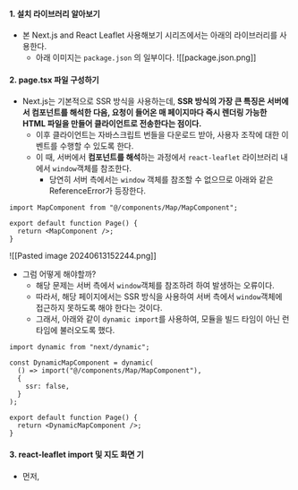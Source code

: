 
#### 1. 설치 라이브러리 알아보기

- 본 Next.js and React Leaflet 사용해보기 시리즈에서는 아래의 라이브러리를 사용한다.
	- 아래 이미지는 `package.json` 의 일부이다.
![[package.json.png]]


#### 2. page.tsx 파일 구성하기

- Next.js는 기본적으로 SSR 방식을 사용하는데, **SSR 방식의 가장 큰 특징은 서버에서 컴포넌트를 해석한 다음, 요청이 들어온 매 페이지마다 즉시 렌더링 가능한 HTML 파일을 만들어 클라이언트로 전송한다는 점이다.** 
	- 이후 클라이언트는 자바스크립트 번들을 다운로드 받아, 사용자 조작에 대한 이벤트를 수행할 수 있도록 한다.
	- 이 때, 서버에서 **컴포넌트를 해석**하는 과정에서 `react-leaflet` 라이브러리 내에서 `window`객체를 참조한다.
		- 당연히 서버 측에서는 `window` 객체를 참조할 수 없으므로 아래와 같은 ReferenceError가 등장한다.

```tsx
import MapComponent from "@/components/Map/MapComponent";

export default function Page() {
  return <MapComponent />;
}
```
![[Pasted image 20240613152244.png]]

- 그럼 어떻게 해야할까?
	- 해당 문제는 서버 측에서 `window`객체를 참조하려 하여 발생하는 오류이다.
	- 따라서, 해당 페이지에서는 SSR 방식을 사용하여 서버 측에서 `window`객체에 접근하지 못하도록 해야 한다는 것이다.
	- 그래서, 아래와 같이 `dynamic import`를 사용하여, 모듈을 빌드 타임이 아닌 런타임에 불러오도록 했다.
```tsx
import dynamic from "next/dynamic";

const DynamicMapComponent = dynamic(
  () => import("@/components/Map/MapComponent"),
  {
    ssr: false,
  }
);

export default function Page() {
  return <DynamicMapComponent />;
}
```


#### 3. react-leaflet import 및 지도 화면 기

- 먼저, 